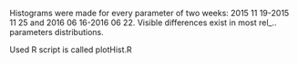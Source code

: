 Histograms were made for every parameter of two weeks: 2015 11 19-2015 11 25 and 2016 06 16-2016 06 22. 
Visible differences exist in most rel_.. parameters distributions.

Used R script is called plotHist.R
